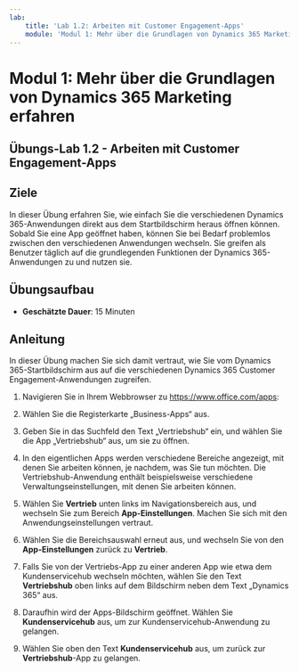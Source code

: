 ```yaml
---
lab:
    title: 'Lab 1.2: Arbeiten mit Customer Engagement-Apps'
    module: 'Modul 1: Mehr über die Grundlagen von Dynamics 365 Marketing erfahren'
---
```


Modul 1: Mehr über die Grundlagen von Dynamics 365 Marketing erfahren
========================

## Übungs-Lab 1.2 - Arbeiten mit Customer Engagement-Apps 

## Ziele

In dieser Übung erfahren Sie, wie einfach Sie die verschiedenen Dynamics 365-Anwendungen direkt aus dem Startbildschirm heraus öffnen können. Sobald Sie eine App geöffnet haben, können Sie bei Bedarf problemlos zwischen den verschiedenen Anwendungen wechseln. Sie greifen als Benutzer täglich auf die grundlegenden Funktionen der Dynamics 365-Anwendungen zu und nutzen sie.


## Übungsaufbau

  - **Geschätzte Dauer**: 15 Minuten

## Anleitung

In dieser Übung machen Sie sich damit vertraut, wie Sie vom Dynamics 365-Startbildschirm aus auf die verschiedenen Dynamics 365 Customer Engagement-Anwendungen zugreifen. 

1.	Navigieren Sie in Ihrem Webbrowser zu https://www.office.com/apps: 

2.	Wählen Sie die Registerkarte „Business-Apps“ aus.  

3.	Geben Sie in das Suchfeld den Text „Vertriebshub“ ein, und wählen Sie die App „Vertriebshub“ aus, um sie zu öffnen.  

4. In den eigentlichen Apps werden verschiedene Bereiche angezeigt, mit denen Sie arbeiten können, je nachdem, was Sie tun möchten. Die Vertriebshub-Anwendung enthält beispielsweise verschiedene Verwaltungseinstellungen, mit denen Sie arbeiten können. 

5. Wählen Sie **Vertrieb** unten links im Navigationsbereich aus, und wechseln Sie zum Bereich **App-Einstellungen**. Machen Sie sich mit den Anwendungseinstellungen vertraut.

6. Wählen Sie die Bereichsauswahl erneut aus, und wechseln Sie von den **App-Einstellungen** zurück zu **Vertrieb**.

7. Falls Sie von der Vertriebs-App zu einer anderen App wie etwa dem Kundenservicehub wechseln möchten, wählen Sie den Text **Vertriebshub** oben links auf dem Bildschirm neben dem Text „Dynamics 365“ aus. 

8. Daraufhin wird der Apps-Bildschirm geöffnet. Wählen Sie **Kundenservicehub** aus, um zur Kundenservicehub-Anwendung zu gelangen. 

9. Wählen Sie oben den Text **Kundenservicehub** aus, um zurück zur **Vertriebshub**-App zu gelangen. 
